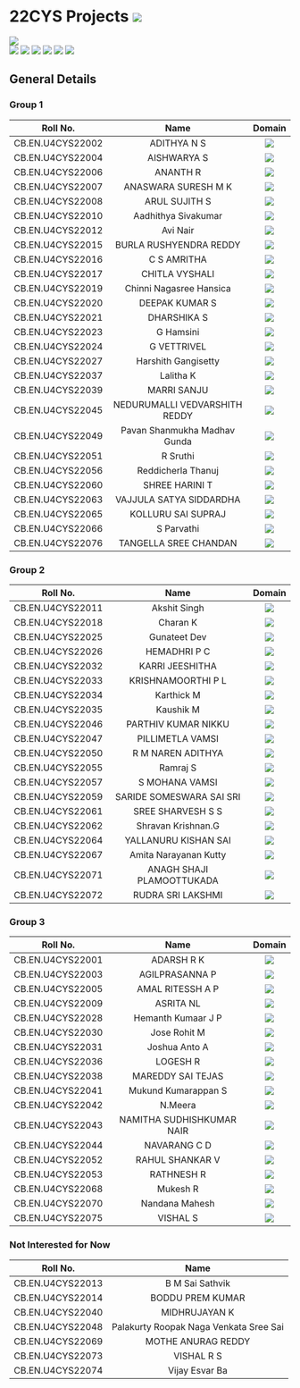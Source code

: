 # 22CYS Projects ![](https://img.shields.io/badge/-Live-green)

![](https://img.shields.io/badge/UG-22CYS-purple) <br/> 
![](https://img.shields.io/badge/Focus-Cyber_Awareness-blue) ![](https://img.shields.io/badge/Focus-Cyber_Psychology-blue) ![](https://img.shields.io/badge/Focus-Cyber_Law-blue) ![](https://img.shields.io/badge/Focus-Forensics-blue) ![](https://img.shields.io/badge/Focus-OSINT-blue) ![](https://img.shields.io/badge/Focus-Blockchain_Technology-blue)

## General Details 

### Group 1

| Roll No. | Name | Domain |
|:--------:|:----:|:------:|
| CB.EN.U4CYS22002 | ADITHYA N S | ![](https://img.shields.io/badge/-Blockchain-darkblue) |
| CB.EN.U4CYS22004 | AISHWARYA S |  ![](https://img.shields.io/badge/-Blockchain-darkblue) |
| CB.EN.U4CYS22006 | ANANTH R | ![](https://img.shields.io/badge/-Cyber_Psychology-darkgreen) |
| CB.EN.U4CYS22007 | ANASWARA SURESH M K | ![](https://img.shields.io/badge/-Blockchain-darkblue) |
| CB.EN.U4CYS22008 | ARUL SUJITH S | ![](https://img.shields.io/badge/-Blockchain-darkblue) |
| CB.EN.U4CYS22010 | Aadhithya Sivakumar | ![](https://img.shields.io/badge/-OSINT-purple) |
| CB.EN.U4CYS22012 | Avi Nair | ![](https://img.shields.io/badge/-Forensics-purple) |
| CB.EN.U4CYS22015 | BURLA RUSHYENDRA REDDY | ![](https://img.shields.io/badge/-OSINT-purple)  |
| CB.EN.U4CYS22016 | C S AMRITHA | ![](https://img.shields.io/badge/-Blockchain-darkblue) |
| CB.EN.U4CYS22017 | CHITLA VYSHALI | ![](https://img.shields.io/badge/-Blockchain-darkblue) |
| CB.EN.U4CYS22019 | Chinni Nagasree Hansica| ![](https://img.shields.io/badge/-Blockchain-darkblue) |
| CB.EN.U4CYS22020 | DEEPAK KUMAR S | ![](https://img.shields.io/badge/-Blockchain-darkblue) |
| CB.EN.U4CYS22021 | DHARSHIKA S | ![](https://img.shields.io/badge/-Forensics-purple) |
| CB.EN.U4CYS22023 | G Hamsini | ![](https://img.shields.io/badge/-OSINT-purple)  |
| CB.EN.U4CYS22024 | G VETTRIVEL | ![](https://img.shields.io/badge/-Quantum-blue) |
| CB.EN.U4CYS22027 | Harshith Gangisetty | ![](https://img.shields.io/badge/-Cyber_Psychology-darkgreen) |
| CB.EN.U4CYS22037 | Lalitha K | ![](https://img.shields.io/badge/-Blockchain-darkblue) |
| CB.EN.U4CYS22039 | MARRI SANJU | ![](https://img.shields.io/badge/-Forensics-purple) |
| CB.EN.U4CYS22045 | NEDURUMALLI VEDVARSHITH REDDY | ![](https://img.shields.io/badge/-Blockchain-darkblue) |
| CB.EN.U4CYS22049 | Pavan Shanmukha Madhav Gunda | ![](https://img.shields.io/badge/-OSINT-purple)  |
| CB.EN.U4CYS22051 | R Sruthi | ![](https://img.shields.io/badge/-Blockchain-darkblue) |
| CB.EN.U4CYS22056 | Reddicherla Thanuj | ![](https://img.shields.io/badge/-Forensics-purple) |
| CB.EN.U4CYS22060 | SHREE HARINI T | ![](https://img.shields.io/badge/-Blockchain-darkblue) |
| CB.EN.U4CYS22063 | VAJJULA SATYA SIDDARDHA | ![](https://img.shields.io/badge/-OSINT-purple) |
| CB.EN.U4CYS22065 | KOLLURU SAI SUPRAJ | ![](https://img.shields.io/badge/-OSINT-purple)  |
| CB.EN.U4CYS22066 | S Parvathi | ![](https://img.shields.io/badge/-Law-black) |
| CB.EN.U4CYS22076 | TANGELLA SREE CHANDAN | ![](https://img.shields.io/badge/-OSINT-purple) |

### Group 2

| Roll No. | Name | Domain |
|:--------:|:----:|:------:|
| CB.EN.U4CYS22011 | Akshit Singh | ![](https://img.shields.io/badge/-TBD-blue) |
| CB.EN.U4CYS22018 | Charan K | ![](https://img.shields.io/badge/-Forensics-purple) |
| CB.EN.U4CYS22025 | Gunateet Dev | ![](https://img.shields.io/badge/-OSINT-purple) |
| CB.EN.U4CYS22026 | HEMADHRI P C | ![](https://img.shields.io/badge/-OSINT-purple) |
| CB.EN.U4CYS22032 | KARRI JEESHITHA | ![](https://img.shields.io/badge/-Blockchain-darkblue) |
| CB.EN.U4CYS22033 | KRISHNAMOORTHI P L | ![](https://img.shields.io/badge/-Blockchain-darkblue)  |
| CB.EN.U4CYS22034 | Karthick M | ![](https://img.shields.io/badge/-Forensics-purple) |
| CB.EN.U4CYS22035 | Kaushik M | ![](https://img.shields.io/badge/-Blockchain-darkblue) |
| CB.EN.U4CYS22046 | PARTHIV KUMAR NIKKU | ![](https://img.shields.io/badge/-OSINT-purple) |
| CB.EN.U4CYS22047 | PILLIMETLA VAMSI | ![](https://img.shields.io/badge/-OSINT-purple)  |
| CB.EN.U4CYS22050 | R M NAREN ADITHYA | ![](https://img.shields.io/badge/-Law-black) |
| CB.EN.U4CYS22055 | Ramraj S | ![](https://img.shields.io/badge/-OSINT-purple) |
| CB.EN.U4CYS22057 | S MOHANA VAMSI |  ![](https://img.shields.io/badge/-Forensics-purple) |
| CB.EN.U4CYS22059 | SARIDE SOMESWARA SAI SRI | ![](https://img.shields.io/badge/-Forensics-purple) |
| CB.EN.U4CYS22061 | SREE SHARVESH S S | ![](https://img.shields.io/badge/-TBD-blue) |
| CB.EN.U4CYS22062 | Shravan Krishnan.G | ![](https://img.shields.io/badge/-Forensics-purple) |
| CB.EN.U4CYS22064 | YALLANURU KISHAN SAI | ![](https://img.shields.io/badge/-OSINT-purple)  |
| CB.EN.U4CYS22067 | Amita Narayanan Kutty | ![](https://img.shields.io/badge/-Cyber_Psychology-darkgreen) |
| CB.EN.U4CYS22071 | ANAGH SHAJI PLAMOOTTUKADA | ![](https://img.shields.io/badge/-Cyber_Psychology-darkgreen) |
| CB.EN.U4CYS22072 | RUDRA SRI LAKSHMI | ![](https://img.shields.io/badge/-Blockchain-darkblue) |

### Group 3

| Roll No. | Name | Domain |
|:--------:|:----:|:------:|
| CB.EN.U4CYS22001 | ADARSH R K | ![](https://img.shields.io/badge/-Forensics-purple) |
| CB.EN.U4CYS22003 | AGILPRASANNA P | ![](https://img.shields.io/badge/-Blockchain-darkblue) |
| CB.EN.U4CYS22005 | AMAL RITESSH A P | ![](https://img.shields.io/badge/-OSINT-purple) |
| CB.EN.U4CYS22009 | ASRITA NL | ![](https://img.shields.io/badge/-TBD-blue) |
| CB.EN.U4CYS22028 | Hemanth Kumaar J P | ![](https://img.shields.io/badge/-TBD-blue) |
| CB.EN.U4CYS22030 | Jose Rohit M | ![](https://img.shields.io/badge/-Blockchain-darkblue) |
| CB.EN.U4CYS22031 | Joshua Anto A | ![](https://img.shields.io/badge/-Blockchain-darkblue) |
| CB.EN.U4CYS22036 | LOGESH R | ![](https://img.shields.io/badge/-TBD-blue) |
| CB.EN.U4CYS22038 | MAREDDY SAI TEJAS | ![](https://img.shields.io/badge/-Law-black) |
| CB.EN.U4CYS22041 | Mukund Kumarappan S | ![](https://img.shields.io/badge/-Forensics-purple) |
| CB.EN.U4CYS22042 | N.Meera | ![](https://img.shields.io/badge/-Forensics-purple) |
| CB.EN.U4CYS22043 | NAMITHA SUDHISHKUMAR NAIR | ![](https://img.shields.io/badge/-TBD-blue) |
| CB.EN.U4CYS22044 | NAVARANG C D | ![](https://img.shields.io/badge/-Forensics-purple) |
| CB.EN.U4CYS22052 | RAHUL SHANKAR V | ![](https://img.shields.io/badge/-Game_Development-brown) |
| CB.EN.U4CYS22053 | RATHNESH R | ![](https://img.shields.io/badge/-TBD-blue) |
| CB.EN.U4CYS22068 | Mukesh R | ![](https://img.shields.io/badge/-OSINT-purple) |
| CB.EN.U4CYS22070 | Nandana Mahesh | ![](https://img.shields.io/badge/-TBD-blue) |
| CB.EN.U4CYS22075 | VISHAL S | ![](https://img.shields.io/badge/-TBD-blue) |

### Not Interested for Now

| Roll No. | Name |
|:--------:|:----:|
| CB.EN.U4CYS22013 | B M Sai Sathvik |
| CB.EN.U4CYS22014 | BODDU PREM KUMAR |
| CB.EN.U4CYS22040 | MIDHRUJAYAN K |
| CB.EN.U4CYS22048 | Palakurty Roopak Naga Venkata Sree Sai |
| CB.EN.U4CYS22069 | MOTHE ANURAG REDDY | 
| CB.EN.U4CYS22073 | VISHAL R S | 
| CB.EN.U4CYS22074 | Vijay Esvar Ba |
